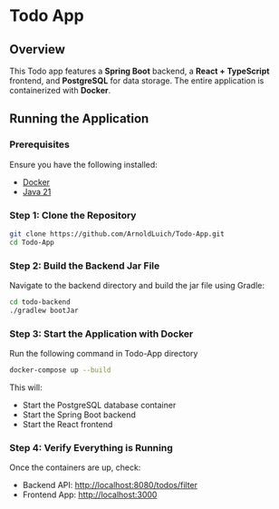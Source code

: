 # Todo App
## Overview
This Todo app features a **Spring Boot** backend, a **React + TypeScript** frontend, and **PostgreSQL** for data storage. The entire application is containerized with **Docker**.

## Running the Application

### Prerequisites
Ensure you have the following installed:
- [Docker](https://docs.docker.com/desktop/setup/install/windows-install/)
- [Java 21](https://www.oracle.com/java/technologies/javase/jdk21-archive-downloads.html)

### Step 1: Clone the Repository
```sh
git clone https://github.com/ArnoldLuich/Todo-App.git
cd Todo-App
```

### Step 2: Build the Backend Jar File
Navigate to the backend directory and build the jar file using Gradle:
```sh
cd todo-backend 
./gradlew bootJar
```

### Step 3: Start the Application with Docker
Run the following command in Todo-App directory
```sh
docker-compose up --build
```
This will:
- Start the PostgreSQL database container
- Start the Spring Boot backend
- Start the React frontend

### Step 4: Verify Everything is Running
Once the containers are up, check:
- Backend API: [http://localhost:8080/todos/filter](http://localhost:8080/todos/filter)
- Frontend App: [http://localhost:3000](http://localhost:3000)





